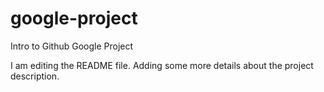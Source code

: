 # google-project
Intro to Github Google Project

I am editing the README file. Adding some more details about the project description.
